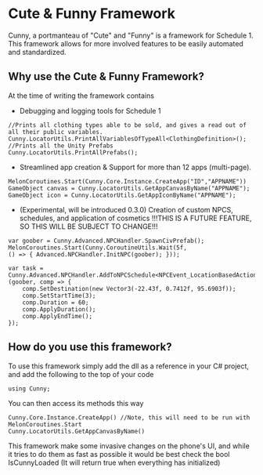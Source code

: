 # Cute & Funny Framework
Cunny, a portmanteau of "Cute" and "Funny" is a framework for Schedule 1. This framework allows for more involved features to be easily automated and standardized.

## Why use the Cute & Funny Framework?
At the time of writing the framework contains
* Debugging and logging tools for Schedule 1
```
//Prints all clothing types able to be sold, and gives a read out of all their public variables.
Cunny.LocatorUtils.PrintAllVariablesOfTypeAll<ClothingDefinition>();
//Prints all the Unity Prefabs 
Cunny.LocatorUtils.PrintAllPrefabs();
```
* Streamlined app creation & Support for more than 12 apps (multi-page).
```
MelonCoroutines.Start(Cunny.Core.Instance.CreateApp("ID","APPNAME"))
GameObject canvas = Cunny.LocatorUtils.GetAppCanvasByName("APPNAME");
GameObject icon = Cunny.LocatorUtils.GetAppIconByName("APPNAME");
```
* (Experimental, will be introduced 0.3.0) Creation of custom NPCS, schedules, and application of cosmetics
!!!THIS IS A FUTURE FEATURE, SO THIS WILL BE SUBJECT TO CHANGE!!!
```
var goober = Cunny.Advanced.NPCHandler.SpawnCivPrefab();
MelonCoroutines.Start(Cunny.CoroutineUtils.Wait(5f,
() => { Advanced.NPCHandler.InitNPC(goober); }));

var task = Cunny.Advanced.NPCHandler.AddToNPCSchedule<NPCEvent_LocationBasedAction>(goober, comp => {
    comp.SetDestination(new Vector3(-22.43f, 0.7412f, 95.6903f));
    comp.SetStartTime(3);
    comp.Duration = 60;
    comp.ApplyDuration();
    comp.ApplyEndTime();
});
```
## How do you use this framework?
To use this framework simply add the dll as a reference in your C# project, and add the following to the top of your code
```
using Cunny;
```
You can then access its methods this way
```
Cunny.Core.Instance.CreateApp() //Note, this will need to be run with MelonCoroutines.Start
Cunny.LocatorUtils.GetAppCanvasByName()
```
This framework make some invasive changes on the phone's UI, and while it tries to do them as fast as possible it would be best check the bool IsCunnyLoaded (It will return true when everything has initialized)
